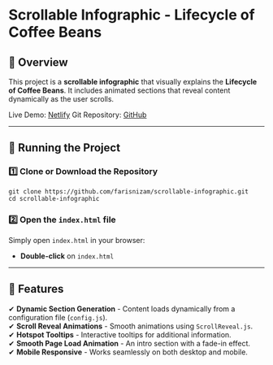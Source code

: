 # Scrollable Infographic - Lifecycle of Coffee Beans  

## 📌 Overview  
This project is a **scrollable infographic** that visually explains the **Lifecycle of Coffee Beans**. It includes animated sections that reveal content dynamically as the user scrolls.  

Live Demo: [Netlify](https://coffee-journey.netlify.app/)
Git Repository: [GitHub](https://github.com/farisnizam/scrollable-infographic)

---

## 🚀 Running the Project

### **1️⃣ Clone or Download the Repository**
```
git clone https://github.com/farisnizam/scrollable-infographic.git
cd scrollable-infographic
```

### **2️⃣ Open the `index.html` file**
Simply open `index.html` in your browser:
- **Double-click** on `index.html`
---

## 🚀 Features  
✔ **Dynamic Section Generation** - Content loads dynamically from a configuration file (`config.js`).  
✔ **Scroll Reveal Animations** - Smooth animations using `ScrollReveal.js`.  
✔ **Hotspot Tooltips** - Interactive tooltips for additional information.  
✔ **Smooth Page Load Animation** - An intro section with a fade-in effect.  
✔ **Mobile Responsive** - Works seamlessly on both desktop and mobile.  


